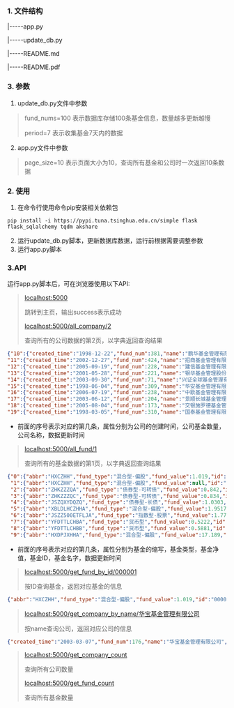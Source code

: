 ### 1. 文件结构

|-----app.py

|-----update_db.py

|-----README.md

|-----README.pdf

### 3. 参数

1. update_db.py文件中参数

> fund_nums=100 表示数据库存储100条基金信息，数量越多更新越慢
>
> period=7  表示收集基金7天内的数据

2. app.py文件中参数

> page_size=10 表示页面大小为10，查询所有基金和公司时一次返回10条数据

### 2. 使用

1. 在命令行使用命令pip安装相关依赖包

```shell
pip install -i https://pypi.tuna.tsinghua.edu.cn/simple flask flask_sqlalchemy tqdm akshare
```

2. 运行update_db.py脚本，更新数据库数据，运行前根据需要调整参数
3. 运行app.py脚本

### 3.API

运行app.py脚本后，可在浏览器使用以下API:

> [localhost:5000](http://localhost:5000/)
>
> 跳转到主页，输出success表示成功
>
> [localhost:5000/all_company/2](http://localhost:5000/all_company/2)
>
> 查询所有的公司数据的第2页，以字典返回查询结果

```json
{"10":{"created_time":"1998-12-22","fund_num":381,"name":"鹏华基金管理有限公司","updated_time":"02-22"},
"11":{"created_time":"2002-12-27","fund_num":424,"name":"招商基金管理有限公司","updated_time":"03-07"},
"12":{"created_time":"2005-09-19","fund_num":228,"name":"建信基金管理有限责任公司","updated_time":"01-19"},
"13":{"created_time":"2001-05-28","fund_num":221,"name":"银华基金管理股份有限公司","updated_time":"03-07"},
"14":{"created_time":"2003-09-30","fund_num":71,"name":"兴证全球基金管理有限公司","updated_time":"01-13"},
"15":{"created_time":"1998-06-04","fund_num":309,"name":"华安基金管理有限公司","updated_time":"03-08"},
"16":{"created_time":"2006-07-19","fund_num":238,"name":"中欧基金管理有限公司","updated_time":"03-08"},
"17":{"created_time":"2003-06-12","fund_num":204,"name":"景顺长城基金管理有限公司","updated_time":"03-09"},
"18":{"created_time":"2005-08-04","fund_num":173,"name":"交银施罗德基金管理有限公司","updated_time":"03-02"},
"19":{"created_time":"1998-03-05","fund_num":310,"name":"国泰基金管理有限公司","updated_time":"03-08"}}
```

- 前面的序号表示对应的第几条，属性分别为公司的创建时间，公司基金数量，公司名称，数据更新时间

> [localhost:5000/all_fund/1](http://localhost:5000/all_fund/1)
>
> 查询所有的基金数据的第1页，以字典返回查询结果

```json
{"0":{"abbr":"HXCZHH","fund_type":"混合型-偏股","fund_value":1.019,"id":"000001","name":"华夏成长混合","updated_time":"2022-03-10"},
 "1":{"abbr":"HXCZHH","fund_type":"混合型-偏股","fund_value":null,"id":"000002","name":"华夏成长混合(后端)","updated_time":"近7天无相关信息"},
 "2":{"abbr":"ZHKZZZQA","fund_type":"债券型-可转债","fund_value":0.842,"id":"000003","name":"中海可转债债券A","updated_time":"2022-03-10"},
 "3":{"abbr":"ZHKZZZQC","fund_type":"债券型-可转债","fund_value":0.834,"id":"000004","name":"中海可转债债券C","updated_time":"2022-03-10"},
 "4":{"abbr":"JSZQXYDQZQ","fund_type":"债券型-长债","fund_value":1.0303,"id":"000005","name":"嘉实增强信用定期债券","updated_time":"2022-03-10"},
 "5":{"abbr":"XBLDLHCZHHA","fund_type":"混合型-偏股","fund_value":1.9517,"id":"000006","name":"西部利得量化成长混合A","updated_time":"2022-03-10"},
 "6":{"abbr":"JSZZ500ETFLJA","fund_type":"指数型-股票","fund_value":1.7727,"id":"000008","name":"嘉实中证500ETF联接A","updated_time":"2022-03-10"},
 "7":{"abbr":"YFDTTLCHBA","fund_type":"货币型","fund_value":0.5222,"id":"000009","name":"易方达天天理财货币A","updated_time":"2022-03-10"},
 "8":{"abbr":"YFDTTLCHBB","fund_type":"货币型","fund_value":0.5881,"id":"000010","name":"易方达天天理财货币B","updated_time":"2022-03-10"},
 "9":{"abbr":"HXDPJXHHA","fund_type":"混合型-偏股","fund_value":17.189,"id":"000011","name":"华夏大盘精选混合A","updated_time":"2022-03-10"}}
```

- 前面的序号表示对应的第几条，属性分别为基金的缩写，基金类型，基金净值，基金ID，基金名字，数据更新时间

> [localhost:5000/get_fund_by_id/000001](http://localhost:5000/get_fund_by_id/000001)
>
> 按ID查询基金，返回对应基金的信息

```json
{"abbr":"HXCZHH","fund_type":"混合型-偏股","fund_value":1.019,"id":"000001","name":"华夏成长混合","updated_time":"2022-03-10"}
```

> [localhost:5000/get_company_by_name/华宝基金管理有限公司](http://localhost:5000/get_company_by_name/华宝基金管理有限公司)
>
> 按name查询公司，返回对应公司的信息

```json
{"created_time":"2003-03-07","fund_num":176,"name":"华宝基金管理有限公司","updated_time":"02-11"}
```

> [localhost:5000/get_company_count](http://localhost:5000/get_company_count)
>
> 查询所有公司数量
>
> [localhost:5000/get_fund_count](http://localhost:5000/get_fund_count)
>
> 查询所有基金数量





